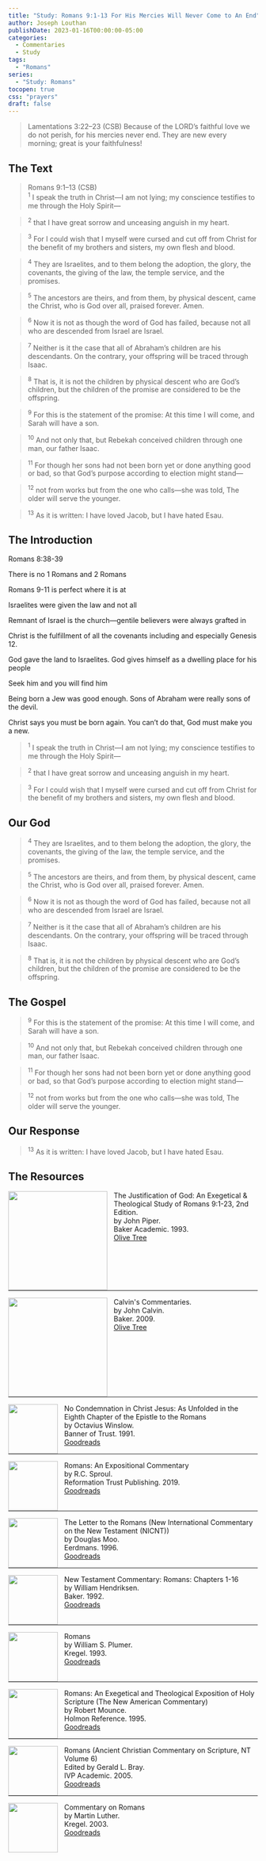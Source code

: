 ```yaml
---
title: "Study: Romans 9:1-13 For His Mercies Will Never Come to An End"
author: Joseph Louthan
publishDate: 2023-01-16T00:00:00-05:00
categories:
  - Commentaries
  - Study
tags:
  - "Romans"
series:
  - "Study: Romans"
tocopen: true
css: "prayers"
draft: false
---
```


>Lamentations 3:22–23 (CSB) Because of the LORD’s faithful love we do not perish, for his mercies never end. They are new every morning; great is your faithfulness!

## The Text

>Romans 9:1–13 (CSB)  
><sup>1</sup> I speak the truth in Christ—I am not lying; my conscience testifies to me through the Holy Spirit—

><sup>2</sup> that I have great sorrow and unceasing anguish in my heart. 

><sup>3</sup> For I could wish that I myself were cursed and cut off from Christ for the benefit of my brothers and sisters, my own flesh and blood. 

><sup>4</sup> They are Israelites, and to them belong the adoption, the glory, the covenants, the giving of the law, the temple service, and the promises. 

><sup>5</sup> The ancestors are theirs, and from them, by physical descent, came the Christ, who is God over all, praised forever. Amen. 

><sup>6</sup> Now it is not as though the word of God has failed, because not all who are descended from Israel are Israel. 

><sup>7</sup> Neither is it the case that all of Abraham’s children are his descendants. On the contrary, your offspring will be traced through Isaac. 

><sup>8</sup> That is, it is not the children by physical descent who are God’s children, but the children of the promise are considered to be the offspring. 

><sup>9</sup> For this is the statement of the promise: At this time I will come, and Sarah will have a son. 

><sup>10</sup> And not only that, but Rebekah conceived children through one man, our father Isaac. 

><sup>11</sup> For though her sons had not been born yet or done anything good or bad, so that God’s purpose according to election might stand—

><sup>12</sup> not from works but from the one who calls—she was told, The older will serve the younger. 

><sup>13</sup> As it is written: I have loved Jacob, but I have hated Esau.

## The Introduction

Romans 8:38-39

There is no 1 Romans and 2 Romans 

Romans 9-11 is perfect where it is at

Israelites were given the law and not all

Remnant of Israel is the church—gentile believers were always grafted in

Christ is the fulfillment of all the covenants including and especially Genesis 12. 

God gave the land to Israelites. God gives himself as a dwelling place for his people 

Seek him and you will find him

Being born a Jew was good enough. Sons of Abraham were really sons of the devil. 

Christ says you must be born again. You can’t do that, God must make you a new. 

><sup>1</sup> I speak the truth in Christ—I am not lying; my conscience testifies to me through the Holy Spirit—

><sup>2</sup> that I have great sorrow and unceasing anguish in my heart. 

><sup>3</sup> For I could wish that I myself were cursed and cut off from Christ for the benefit of my brothers and sisters, my own flesh and blood. 

<div style="page-break-after: always;"></div>

## Our God

><sup>4</sup> They are Israelites, and to them belong the adoption, the glory, the covenants, the giving of the law, the temple service, and the promises. 

><sup>5</sup> The ancestors are theirs, and from them, by physical descent, came the Christ, who is God over all, praised forever. Amen. 

><sup>6</sup> Now it is not as though the word of God has failed, because not all who are descended from Israel are Israel. 

><sup>7</sup> Neither is it the case that all of Abraham’s children are his descendants. On the contrary, your offspring will be traced through Isaac. 

><sup>8</sup> That is, it is not the children by physical descent who are God’s children, but the children of the promise are considered to be the offspring. 

<div style="page-break-after: always;"></div>

## The Gospel

><sup>9</sup> For this is the statement of the promise: At this time I will come, and Sarah will have a son. 

><sup>10</sup> And not only that, but Rebekah conceived children through one man, our father Isaac. 

><sup>11</sup> For though her sons had not been born yet or done anything good or bad, so that God’s purpose according to election might stand—

><sup>12</sup> not from works but from the one who calls—she was told, The older will serve the younger.

<div style="page-break-after: always;"></div>

## Our Response

><sup>13</sup> As it is written: I have loved Jacob, but I have hated Esau.

## The Resources

<p style="clear:both;">

<img src="/images/resources/commentary-romans9-1-23-the-justification-of-God-2nd-piper.jpg" align="left" width="200" style="padding-right: 10px" />The Justification of God: An Exegetical & Theological Study of Romans 9:1-23, 2nd Edition.  
by John Piper.  
Baker  Academic. 1993.  
[Olive Tree](https://www.goodreads.com/book/show/210215.The_Justification_of_God)

<p style="clear:both;">

---

<img src="/images/resources/commentary-calvin-set.png" align="left" width="200" style="padding-right: 10px" />Calvin's Commentaries.  
by John Calvin.  
Baker. 2009.  
[Olive Tree](https://www.olivetree.com/store/product.php?productid=17517)

<p style="clear:both;">

---

<img src="/images/resources/book-no-condemnation-winslow.jpg" align="left" width="100" style="padding-right: 10px" />No Condemnation in Christ Jesus: As Unfolded in the Eighth Chapter of the Epistle to the Romans  
by Octavius Winslow.  
Banner of Trust. 1991.  
[Goodreads](https://www.goodreads.com/book/show/4011534-no-condemnation-in-christ-jesus?ac=1&from_search=true&qid=K1waoHAVw7&rank=1)

<p style="clear:both;">

---

<img src="/images/resources/commentary-romans-sproul.jpg" align="left" width="100" style="padding-right: 10px" />Romans: An Expositional Commentary  
by R.C. Sproul.  
Reformation Trust Publishing. 2019.  
[Goodreads](https://www.goodreads.com/book/show/6468546-romans?ac=1&from_search=true&qid=xl3x8afdFN&rank=2)

<p style="clear:both;">

---

<img src="/images/resources/commentary-romans-moo.jpg" align="left" width="100" style="padding-right: 10px" />The Letter to the Romans (New International Commentary on the New Testament (NICNT))  
by Douglas Moo.    
Eerdmans. 1996.  
[Goodreads](https://www.goodreads.com/book/show/48640436-the-letter-to-the-romans-new-international-commentary-on-the-new-testam?ac=1&from_search=true&qid=K0oRkdrYXP&rank=1)

<p style="clear:both;">

---

<img src="/images/resources/commentary-romans-hendricksen.webp" align="left" width="100" style="padding-right: 10px" />New Testament Commentary: Romans: Chapters 1-16  
by William Hendriksen.  
Baker. 1992.  
[Goodreads](https://www.goodreads.com/book/show/6033721-romans?ac=1&from_search=true&qid=VSDDrJALl9&rank=1)

<p style="clear:both;">

---

<img src="/images/resources/commentary-romans-plumer.jpeg" align="left" width="100" style="padding-right: 10px" />Romans  
by William S. Plumer.  
Kregel. 1993.  
[Goodreads](https://www.goodreads.com/book/show/3189435-commentary-on-romans?ac=1&from_search=true&qid=pinspEBLVG&rank=1)

<p style="clear:both;">

---

<img src="/images/resources/commentary-romans-mounce.jpg" align="left" width="100" style="padding-right: 10px" />Romans: An Exegetical and Theological Exposition of Holy Scripture (The New American Commentary)  
by Robert Mounce.  
Holmon Reference. 1995.  
[Goodreads](https://www.goodreads.com/book/show/1652633.Romans?ac=1&from_search=true&qid=t43icJXUYR&rank=2)

<p style="clear:both;">

---

<img src="/images/resources/commentary-romans-bray.webp" align="left" width="100" style="padding-right: 10px" />Romans (Ancient Christian Commentary on Scripture, NT Volume 6)  
Edited by Gerald L. Bray.  
IVP Academic. 2005.  
[Goodreads](https://www.goodreads.com/book/show/32922759-romans?ac=1&from_search=true&qid=O8EDAlniS5&rank=1)

<p style="clear:both;">

---

<img src="/images/resources/commentary-romans-luther.webp" align="left" width="100" style="padding-right: 10px" />Commentary on Romans  
by Martin Luther.  
Kregel. 2003.  
[Goodreads](https://www.goodreads.com/book/show/1635020.Commentary_on_Romans?ac=1&from_search=true&qid=aIXX1icyNY&rank=5)

<p style="clear:both;">

